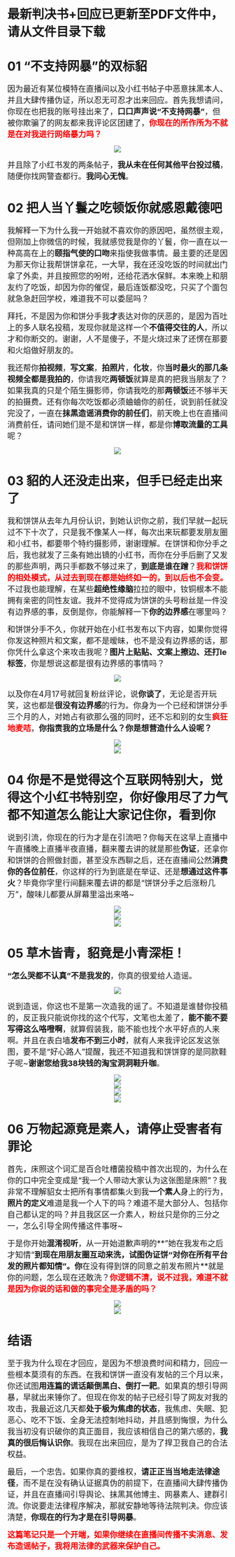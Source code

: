 # 最新判决书+回应已更新至PDF文件中，请从文件目录下载
# 01 “不支持网暴”的双标貂

​ 	<font size=4>因为最近有某位模特在直播间以及小红书帖子中恶意抹黑本人、并且大肆传播伪证，所以忍无可忍才出来回应。首先我想请问，你现在也把我的账号挂出来了，**口口声声说“不支持网暴”**，但被你欺骗了的网友都来我评论区团建了，<font color=red>**你现在的所作所为不就是在对我进行网络暴力吗？**</font></font>

<div align=center><img src="https://github.com/YourDiao/YourDiao/blob/main/1-1.jpg"></div>

​	<font size=4>并且除了小红书发的两条帖子，**我从未在任何其他平台投过稿**，随便你找网警查都行。**我问心无愧**。</font>

# 02 把人当丫鬟之吃顿饭你就感恩戴德吧

​	<font size=4>我解释一下为什么我一开始就不喜欢你的原因吧，虽然很主观，但刚加上你微信的时候，我就感觉我是你的丫鬟，你一直在以一种高高在上的**颐指气使的口吻**来指使我做事情。最主要的还是因为那天你让我帮饼饼拿花，一大早，我在还没吃饭的时间就出门拿了外卖，并且按照您的吩咐，还给花洒水保鲜。本来晚上和朋友约了吃饭，却因为你的催促，最后连饭都没吃，只买了个面包就急急赶回学校，难道我不可以委屈吗？</font>

​	<font size=4>拜托，不是因为你和饼分手我**才**表达对你的厌恶的，是因为百吐上的多人联名投稿，发现你就是这样一个**不值得交往的人**，所以才和你断交的。谢谢，人不是傻子，不是火烧过来了还愣在那要和火焰做好朋友的。</font>

​	<font size=4>我还帮你**拍视频**，**写文案**，**拍照片**，**化妆**，你**当时最火的那几条视频全都是我拍的**，你请我吃**两顿饭**就算是真的把我当朋友了？如果我真的只是个陌生摄影师，你请我吃的那**两顿饭**还不够半天的拍摄费。还有你每次吃饭都必须蛐蛐你的前任，说到前任就没完没了，一直在**抹黑造谣消费你的前任们**，前天晚上也在直播间消费前任，请问她们是不是和饼饼一样，都是你**博取流量的工具**呢？</font>

<div align=center><img src="https://github.com/YourDiao/YourDiao/blob/main/2-1.jpg"></div>

# 03 貂的人还没走出来，但手已经走出来了

​	<font size=4>我和饼饼从去年九月份认识，到她认识你之前，我们早就一起玩过不下十次了，只是我不像某人一样，每次出来玩都要发朋友圈和小红书，都要带个特约摄影师，谢谢理解。在饼饼和你分手之后，我也就发了三条有她出镜的小红书，而你在分手后删了又发的那些声明，两只手都数不够过来了，**到底是谁在蹭**？<font color=red>**我和饼饼的相处模式，从过去到现在都是始终如一的，到以后也不会变。**</font>不过我也能理解，在某些**超绝性缘脑**拉拉的眼中，钕铜根本不能拥有亲密的同性友谊。我并不觉得成为饼饼的头号粉丝是一件没有边界感的事，反倒是你，你能解释一下**你的边界感**在哪里吗？</font>

​	<font size=4>和饼饼分手不久，你就开始在小红书发布以下内容，如果你觉得你发这种照片和文案，都不是暧昧，也不是没有边界感的话，那你凭什么拿这个来攻击我呢？**图片上贴贴、文案上擦边、还打le标签**，你是想说这都是很有边界感的事情吗？</font>

<div align=center><img src="https://github.com/YourDiao/YourDiao/blob/main/3-1.jpg"></div>

​	<font size=4>以及你在4月17号就回复粉丝评论，说**你谈了**，无论是否开玩笑，这也都是**很没有边界感**的行为。你身为一个已经和饼饼分手三个月的人，对她占有欲那么强的同时，还不忘和别的女生<font color=red>**疯狂地麦咭**</font>，**你指责我的立场是什么？你是想营造什么人设呢？**</font>

<div align=center><img src="https://github.com/YourDiao/YourDiao/blob/main/3-2.jpg"></div>
<div align=center><img src="https://github.com/YourDiao/YourDiao/blob/main/3-3.jpg"></div>


# 04 你是不是觉得这个互联网特别大，觉得这个小红书特别空，你好像用尽了力气都不知道怎么能让大家记住你，看到你

​	<font size=4>说到引流，你现在的行为才是在引流吧？你每天在这早上直播中午直播晚上直播半夜直播，翻来覆去讲的就是那些**伪证**，还拿你和饼饼的合照做封面，甚至没东西聊之后，还在直播间公然**消费你的各位前任**，你这样的行为到底是在举证、还是**想通过这件事火**？毕竟你字里行间翻来覆去讲的都是“饼饼分手之后涨粉几万”，酸味儿都要从屏幕里溢出来咯~</font>

<div align=center><img src="https://github.com/YourDiao/YourDiao/blob/main/4-1.jpg"></div>

<div align=center><img src="https://github.com/YourDiao/YourDiao/blob/main/4-4.jpg"></div>
<div align=center><img src="https://github.com/YourDiao/YourDiao/blob/main/4-5.jpg"></div>

# 05 草木皆青，貂竟是小青深柜！

​	<font size=4>**“怎么哭都不认真”不是我发的**，你真的很爱给人造谣。</font>

<div align=center><img src="https://github.com/YourDiao/YourDiao/blob/main/5-1.jpg"></div>

​	<font size=4>说到造谣，你这也不是第一次造我的谣了。不知道是谁替你投稿的，反正我只能说你找的这个代写，文笔也太差了，**能不能不要写得这么咯噔啊**，就算假装我，能不能也找个水平好点的人来啊。并且在表白墙**发布不到三小时**，就有人来我评论区发这张图，要不是“好心路人”提醒，我还不知道我和饼饼穿的是同款鞋子呢~**谢谢您给我38块钱的淘宝洞洞鞋升咖**。</font>

<div align=center><img src="https://github.com/YourDiao/YourDiao/blob/main/5-2.jpg"></div>

<div align=center><img src="https://github.com/YourDiao/YourDiao/blob/main/5-5.jpg"></div>

<div align=center><img src="https://github.com/YourDiao/YourDiao/blob/main/5-3.jpg"></div>

<div align=center><img src="https://github.com/YourDiao/YourDiao/blob/main/5-4.jpg"></div>


# 06 万物起源竟是素人，请停止受害者有罪论

​	<font size=4>首先，床照这个词汇是百合吐槽菌投稿中首次出现的，为什么在你的口中完全变成是“我一个人带动大家认为这张图是床照”？我非常不理解貂女士把所有事情都集火到我**一个素人**身上的行为，**照片的定义**难道是我一个人下的吗？难道不是大部分人、包括你自己都认定的吗？并且我区区一介素人，粉丝只是你的三分之一，怎么引导全网传播这件事呀~</font>

​	<font size=4>于是你开始**混淆视听**，从一开始道歉声明的**”她在我发布之后才知情“**到现在用朋友圈互动来洗，**试图伪证饼“对你在所有平台发的照片都知情”**。你**在没有得到饼的同意之前发布照片**就是你的问题，怎么现在还敢洗？<font color=red>**你逻辑不清，说不过我，难道不就是因为你说的话和做的事完全是矛盾的吗？**</font></font>

<div align=center><img src="https://github.com/YourDiao/YourDiao/blob/main/6-1.jpg"></div>
<div align=center><img src="https://github.com/YourDiao/YourDiao/blob/main/6-2.jpg"></div>


# 结语

​	<font size=4>至于我为什么现在才回应，是因为不想浪费时间和精力，回应一些根本莫须有的东西。在我和饼饼一直没有发帖的三个月以来，你还试图**用连篇的谎话颠倒黑白、倒打一耙**。如果真的想引导网暴，早就出来锤你了。但现在你发的帖子已经引导了网友对我的攻击，我最近这几天都**处于极为焦虑的状态**，我焦虑、失眠、犯恶心、吃不下饭、全身无法控制地抖动，并且感到悔恨，为什么我当初没有识破你的真正面目，我应该相信自己的第六感的，**我真的很后悔认识你**。我现在出来回应，是为了捍卫我自己的合法权益。</font>

​	<font size=4>最后，一个忠告。如果你真的要维权，**请正正当当地走法律途径**，而不是在没有确认证据真伪的前提下，在直播间大肆传播伪证，并且在直播间引导舆论、抹黑其他博主、网暴素人、建群引流。你说要走法律程序解决，那就安静地等待法院判决。你应该清楚，**你现在的行为才是在引导网暴**。</font>

​	<font size=4><font color=red>**这篇笔记只是一个开端，如果你继续在直播间传播不实消息、发布造谣帖子，我将用法律的武器来保护自己。**</font></font>
